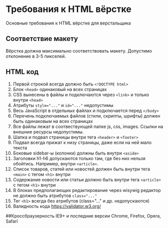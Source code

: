 # Требования к HTML вёрстке
Основные требования к HTML вёрстке для верстальщика

## Соответствие макету
Вёрстка должна максимально соответствовать макету. Допустимо отклонение в 3-5 пикселей.

## HTML код
1. Первой строкой всегда должно быть `<!DOCTYPE html>`
2. Блок `<head>` одинаковый на всех страницах
3. CSS вынесены в файлы и подключаются через `<link>` и только внутри `<head>`
4. Атрибуты `style="..."` и `id="..."` недопустимы
5. Весь JavaScript в отдельных файлах и подключается перед `</body>`
6. Перечень подключаемых файлов (стили, скрипты, шрифты) должен быть одинаковым на всех страницах
7. Все файлы лежат в соотвествующей папке js, css, images. Ссылки на внешние ресурсы недопустимы.
8. Шапка и подвал страницы внутри тега `<header>` и `<footer>`
9. Подвал всегда прижат к низу страницы, даже если на ней мало текста
10. Боковые sidebar-ы (колонки) должны быть внутри `<aside>`
11. Заголовки h1-h6 допускаются только там, где без них нельзя обойтись. Например, внутри `<article>`.
12. Список товаров, статей или новостей должен быть внутри тега `<main>` с тегом `<h1>` внутри
13. Содержание новости или статьи должно быть внутри тега `<article>` с тегом `<h1>` внутри
14. В блоках предполагающих редактирование через wisywig редактор не должно быть атрибутов `class="..."`
15. Тег `<h1>` всегда без атрибутов (class="..." и др. недопускаются)
16. Валидность кода https://validator.w3.org/

##Кроссбраузерность
IE9+ и последние версии Chrome, Firefox, Opera, Safari
